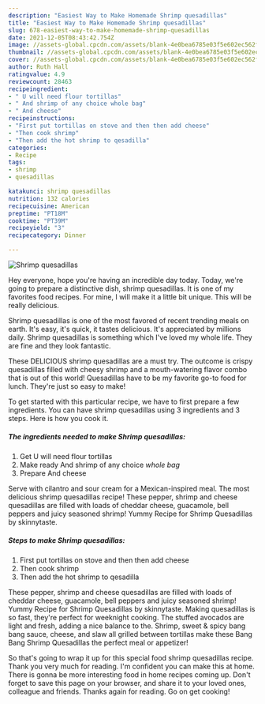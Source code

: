 ```yaml
---
description: "Easiest Way to Make Homemade Shrimp quesadillas"
title: "Easiest Way to Make Homemade Shrimp quesadillas"
slug: 678-easiest-way-to-make-homemade-shrimp-quesadillas
date: 2021-12-05T08:43:42.754Z
image: //assets-global.cpcdn.com/assets/blank-4e0bea6785e03f5e602ec562f230caae08da540cada707380b4fe1bbebba43da.png
thumbnail: //assets-global.cpcdn.com/assets/blank-4e0bea6785e03f5e602ec562f230caae08da540cada707380b4fe1bbebba43da.png
cover: //assets-global.cpcdn.com/assets/blank-4e0bea6785e03f5e602ec562f230caae08da540cada707380b4fe1bbebba43da.png
author: Ruth Hall
ratingvalue: 4.9
reviewcount: 28463
recipeingredient:
- " U will need flour tortillas"
- " And shrimp of any choice whole bag"
- " And cheese"
recipeinstructions:
- "First put tortillas on stove and then then add cheese"
- "Then cook shrimp"
- "Then add the hot shrimp to qesadilla"
categories:
- Recipe
tags:
- shrimp
- quesadillas

katakunci: shrimp quesadillas 
nutrition: 132 calories
recipecuisine: American
preptime: "PT18M"
cooktime: "PT39M"
recipeyield: "3"
recipecategory: Dinner

---
```



![Shrimp quesadillas](//assets-global.cpcdn.com/assets/blank-4e0bea6785e03f5e602ec562f230caae08da540cada707380b4fe1bbebba43da.png)

Hey everyone, hope you're having an incredible day today. Today, we're going to prepare a distinctive dish, shrimp quesadillas. It is one of my favorites food recipes. For mine, I will make it a little bit unique. This will be really delicious.

Shrimp quesadillas is one of the most favored of recent trending meals on earth. It's easy, it's quick, it tastes delicious. It's appreciated by millions daily. Shrimp quesadillas is something which I've loved my whole life. They are fine and they look fantastic.

These DELICIOUS shrimp quesadillas are a must try. The outcome is crispy quesadillas filled with cheesy shrimp and a mouth-watering flavor combo that is out of this world! Quesadillas have to be my favorite go-to food for lunch. They&#39;re just so easy to make!


To get started with this particular recipe, we have to first prepare a few ingredients. You can have shrimp quesadillas using 3 ingredients and 3 steps. Here is how you cook it.

<!--inarticleads1-->

##### The ingredients needed to make Shrimp quesadillas:

1. Get  U will need flour tortillas
1. Make ready  And shrimp of any choice *whole bag*
1. Prepare  And cheese


Serve with cilantro and sour cream for a Mexican-inspired meal. The most delicious shrimp quesadillas recipe! These pepper, shrimp and cheese quesadillas are filled with loads of cheddar cheese, guacamole, bell peppers and juicy seasoned shrimp! Yummy Recipe for Shrimp Quesadillas by skinnytaste. 

<!--inarticleads2-->

##### Steps to make Shrimp quesadillas:

1. First put tortillas on stove and then then add cheese
1. Then cook shrimp
1. Then add the hot shrimp to qesadilla


These pepper, shrimp and cheese quesadillas are filled with loads of cheddar cheese, guacamole, bell peppers and juicy seasoned shrimp! Yummy Recipe for Shrimp Quesadillas by skinnytaste. Making quesadillas is so fast, they&#39;re perfect for weeknight cooking. The stuffed avocados are light and fresh, adding a nice balance to the. Shrimp, sweet &amp; spicy bang bang sauce, cheese, and slaw all grilled between tortillas make these Bang Bang Shrimp Quesadillas the perfect meal or appetizer! 

So that's going to wrap it up for this special food shrimp quesadillas recipe. Thank you very much for reading. I'm confident you can make this at home. There is gonna be more interesting food in home recipes coming up. Don't forget to save this page on your browser, and share it to your loved ones, colleague and friends. Thanks again for reading. Go on get cooking!
